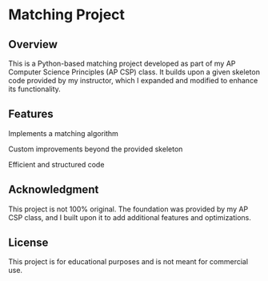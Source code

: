 # **Matching Project**

## Overview

This is a Python-based matching project developed as part of my AP Computer Science Principles (AP CSP) class. It builds upon a given skeleton code provided by my instructor, which I expanded and modified to enhance its functionality.

## Features

Implements a matching algorithm

Custom improvements beyond the provided skeleton

Efficient and structured code

## Acknowledgment

This project is not 100% original. The foundation was provided by my AP CSP class, and I built upon it to add additional features and optimizations.
## License

This project is for educational purposes and is not meant for commercial use.


